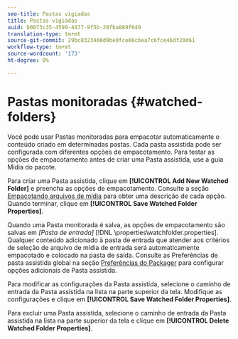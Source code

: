 ```yaml
---
seo-title: Pastas vigiadas
title: Pastas vigiadas
uuid: b0073c35-4599-4477-9f5b-28fba889f649
translation-type: tm+mt
source-git-commit: 29bc8323460d9be0fce66cbea7c6fce46df20d61
workflow-type: tm+mt
source-wordcount: '173'
ht-degree: 0%

---
```



# Pastas monitoradas {#watched-folders}

Você pode usar Pastas monitoradas para empacotar automaticamente o conteúdo criado em determinadas pastas. Cada pasta assistida pode ser configurada com diferentes opções de empacotamento. Para testar as opções de empacotamento antes de criar uma Pasta assistida, use a guia Mídia do pacote.

Para criar uma Pasta assistida, clique em **[!UICONTROL Add New Watched Folder]** e preencha as opções de empacotamento. Consulte a seção [Empacotando arquivos de mídia](../../aaxs-protecting-content/content-packaging-media-files/content-packaging-media-files-overview.md) para obter uma descrição de cada opção. Quando terminar, clique em **[!UICONTROL Save Watched Folder Properties]**.

Quando uma Pasta monitorada é salva, as opções de empacotamento são salvas em *[Pasta de entrada]* [!DNL \properties\watchfolder.properties]. Qualquer conteúdo adicionado à pasta de entrada que atender aos critérios de seleção de arquivo de mídia de entrada será automaticamente empacotado e colocado na pasta de saída. Consulte as Preferências de pasta assistida global na seção [Preferências do Packager](../../aaxs-reference-implementations/fam-air-app-usage/initial-fam-setup-set-prefs/initial-fam-setup-pkg-prefs.md) para configurar opções adicionais de Pasta assistida.

Para modificar as configurações da Pasta assistida, selecione o caminho de entrada da Pasta assistida na lista na parte superior da tela. Modifique as configurações e clique em **[!UICONTROL Save Watched Folder Properties]**.

Para excluir uma Pasta assistida, selecione o caminho de entrada da Pasta assistida na lista na parte superior da tela e clique em **[!UICONTROL Delete Watched Folder Properties]**.
